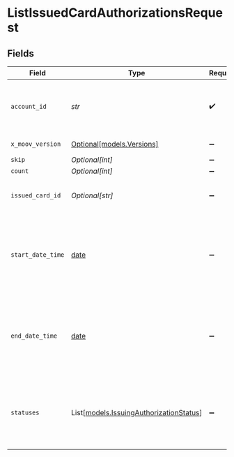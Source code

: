 # ListIssuedCardAuthorizationsRequest


## Fields

| Field                                                                                          | Type                                                                                           | Required                                                                                       | Description                                                                                    | Example                                                                                        |
| ---------------------------------------------------------------------------------------------- | ---------------------------------------------------------------------------------------------- | ---------------------------------------------------------------------------------------------- | ---------------------------------------------------------------------------------------------- | ---------------------------------------------------------------------------------------------- |
| `account_id`                                                                                   | *str*                                                                                          | :heavy_check_mark:                                                                             | The Moov business account for which cards have been issued.                                    |                                                                                                |
| `x_moov_version`                                                                               | [Optional[models.Versions]](../models/versions.md)                                             | :heavy_minus_sign:                                                                             | Specify an API version.                                                                        |                                                                                                |
| `skip`                                                                                         | *Optional[int]*                                                                                | :heavy_minus_sign:                                                                             | N/A                                                                                            | 60                                                                                             |
| `count`                                                                                        | *Optional[int]*                                                                                | :heavy_minus_sign:                                                                             | N/A                                                                                            | 20                                                                                             |
| `issued_card_id`                                                                               | *Optional[str]*                                                                                | :heavy_minus_sign:                                                                             | Optional ID of the issued card to filter results.                                              |                                                                                                |
| `start_date_time`                                                                              | [date](https://docs.python.org/3/library/datetime.html#date-objects)                           | :heavy_minus_sign:                                                                             | Optional date-time which inclusively filters all authorizations created after this date-time.  |                                                                                                |
| `end_date_time`                                                                                | [date](https://docs.python.org/3/library/datetime.html#date-objects)                           | :heavy_minus_sign:                                                                             | Optional date-time which exclusively filters all authorizations created before this date-time. |                                                                                                |
| `statuses`                                                                                     | List[[models.IssuingAuthorizationStatus](../models/issuingauthorizationstatus.md)]             | :heavy_minus_sign:                                                                             | Optional, comma-separated statuses of the authorization to filter results.                     |                                                                                                |
